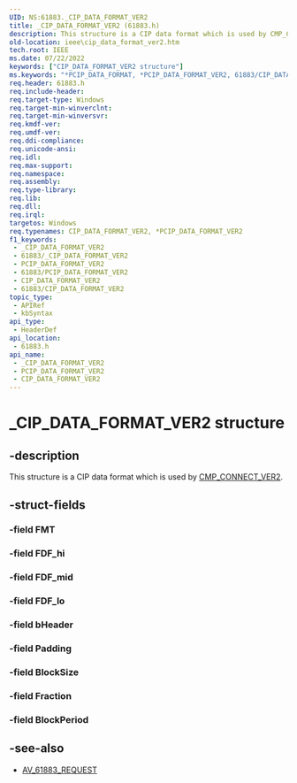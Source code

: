 ```yaml
---
UID: NS:61883._CIP_DATA_FORMAT_VER2
title: _CIP_DATA_FORMAT_VER2 (61883.h)
description: This structure is a CIP data format which is used by CMP_CONNECT_VER2.
old-location: ieee\cip_data_format_ver2.htm
tech.root: IEEE
ms.date: 07/22/2022
keywords: ["CIP_DATA_FORMAT_VER2 structure"]
ms.keywords: "*PCIP_DATA_FORMAT, *PCIP_DATA_FORMAT_VER2, 61883/CIP_DATA_FORMAT_VER2, 61883/PCIP_DATA_FORMAT_VER2, CIP_DATA_FORMAT, CIP_DATA_FORMAT_VER2, CIP_DATA_FORMAT_VER2 structure [Buses], IEEE.cip_data_format_ver2, PCIP_DATA_FORMAT_VER2, PCIP_DATA_FORMAT_VER2 structure pointer [Buses], _CIP_DATA_FORMAT_VER2"
req.header: 61883.h
req.include-header: 
req.target-type: Windows
req.target-min-winverclnt: 
req.target-min-winversvr: 
req.kmdf-ver: 
req.umdf-ver: 
req.ddi-compliance: 
req.unicode-ansi: 
req.idl: 
req.max-support: 
req.namespace: 
req.assembly: 
req.type-library: 
req.lib: 
req.dll: 
req.irql: 
targetos: Windows
req.typenames: CIP_DATA_FORMAT_VER2, *PCIP_DATA_FORMAT_VER2
f1_keywords:
 - _CIP_DATA_FORMAT_VER2
 - 61883/_CIP_DATA_FORMAT_VER2
 - PCIP_DATA_FORMAT_VER2
 - 61883/PCIP_DATA_FORMAT_VER2
 - CIP_DATA_FORMAT_VER2
 - 61883/CIP_DATA_FORMAT_VER2
topic_type:
 - APIRef
 - kbSyntax
api_type:
 - HeaderDef
api_location:
 - 61883.h
api_name:
 - _CIP_DATA_FORMAT_VER2
 - PCIP_DATA_FORMAT_VER2
 - CIP_DATA_FORMAT_VER2
---
```


# _CIP_DATA_FORMAT_VER2 structure

## -description

This structure is a CIP data format which is used by [CMP_CONNECT_VER2](./ns-61883-_cmp_connect_ver2.md).

## -struct-fields

### -field FMT

### -field FDF_hi

### -field FDF_mid

### -field FDF_lo

### -field bHeader

### -field Padding

### -field BlockSize

### -field Fraction

### -field BlockPeriod

## -see-also

- [AV_61883_REQUEST](./ns-61883-_av_61883_request.md)